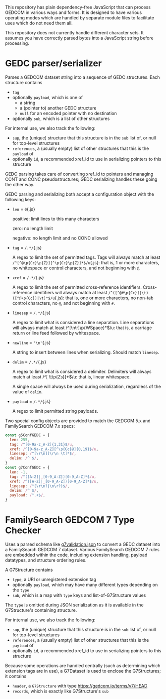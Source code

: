 This repository has plain dependency-free JavaScript that can process GEDCOM in various ways and forms.
It is designed to have various operating modes
which are handled by separate module files to facilitate uses which do not need them all.

This repository does not currently handle different character sets.
It assumes you have correctly parsed bytes into a JavaScript string before processing.

# GEDC parser/serializer

Parses a GEDCOM dataset string
into a sequence of GEDC structures.
Each structure contains

- `tag`
- optionally `payload`, which is one of
  - a string
  - a (pointer to) another GEDC structure
  - `null` for an encoded pointer with no destination
- optionally `sub`, which is a list of other structures

For internal use, we also track the following:

- `sup`, the (unique) structure that this structure is in the `sub` list of, or null for top-level structures
- `references`, a (usually empty) list of other structures that this is the `payload` of
- optionally `id`, a recommended xref_id to use in serializing pointers to this structure

GEDC parsing takes care of converting xref_id to pointers
and managing CONT and CONC pseudostructures;
GEDC serializing handles these going the other way.

GEDC parsing and serializing both accept a configuration object with the following keys:

- `len` = `0`{.js}
  
  positive: limit lines to this many characters
  
  zero: no length limit
  
  negative: no length limit and no CONC allowed

- `tag` = `/.*/`{.js}

  A regex to limit the set of permitted tags.
  Tags will always match at least `/^[^@\p{Cc}\p{Z}][^\p{Cc}\p{Z}]*$/u`{.js}:
  that is, 1 or more characters,
  no whitespace or control characters,
  and not beginning with `@`.

- `xref` = `/.*/`{.js}
  
  A regex to limit the set of permitted cross-reference identifiers.
  Cross-reference identifiers will always match at least `/^([^@#\p{Cc}]|\t)([^@\p{Cc}]|\t)*$/u`{.js}:
  that is, one or more characters,
  no non-tab control characters,
  no `@`,
  and not beginning with `#`.

- `linesep` = `/.*/`{.js}
  
  A regex to limit what is considered a line separation.
  Line separations will always match at least /^[\n\r]\p{WSpace}*$/u:
  that is, a carriage return or line feed
  followed by whitespace.

- `newline` = `'\n'`{.js}
  
  A string to insert between lines when serializing.
  Should match `linesep`.

- `delim` = `/.*/`{.js}
  
  A regex to limit what is considered a delimiter.
  Delimiters will always match at least /^[ \t\p{Zs}]+$/u:
  that is, linear whitespace.
  
  A single space will always be used during serialization, regardless of the value of `delim`.

- `payload` = `/.*/`{.js}
  
  A regex to limit permitted string payloads.

Two special config objects are provided to match the GEDCOM 5.x and FamilySearch GEDCOM 7.x specs:

```js
const g5ConfGEDC = {
  len: 255,
  tag: /^[0-9a-z_A-Z]{1,31}$/u,
  xref: /^[0-9a-z_A-Z][^\p{Cc}@]{0,19}$/u,
  linesep: /^[\r\n][\r\n \t]*$/,
  delim: /^ $/,
}
const g7ConfGEDC = {
  len: -1,
  tag: /^([A-Z]|_[0-9_A-Z])[0-9_A-Z]*$/u,
  xref: /^([A-Z]|_[0-9_A-Z])[0-9_A-Z]*$/u,
  linesep: /^(\r\n?|\n\r?)$/,
  delim: /^ $/,
  payload: /^.+$/,
}
```

# FamilySearch GEDCOM 7 Type Checker

Uses a parsed schema like [g7validation.json](https://github.com/FamilySearch/GEDCOM-registries/blob/main/generated_files/g7validation.json)
to convert a GEDC dataset into a FamilySearch GEDCOM 7 dataset.
Various FamilySearch GEDCOM 7 rules are embedded within the code,
including extension handling,
payload datatypes,
and structure ordering rules.

A G7Structure contains

- `type`, a URI or unregistered extension tag
- optionally `payload`, which may have many different types depending on the `type`
- `sub`, which is a map with `type` keys and list-of-G7Structure values

The `type` is omitted during JSON serialization as it is available in the G7Structure's containing structure.

For internal use, we also track the following:

- `sup`, the (unique) structure that this structure is in the `sub` list of, or null for top-level structures
- `references`, a (usually empty) list of other structures that this is the `payload` of
- optionally `id`, a recommended xref_id to use in serializing pointers to this structure

Because some operations are handled centrally (such as determining which extension tags are in use),
a G7Dataset is used to enclose the G7Structures;
it contains

- `header`, a `G7Structure` with type <https://gedcom.io/terms/v7/HEAD>
- `records`, which is exactly like G7Structure's `sub`

